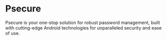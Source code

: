 # Psecure
Psecure is your one-stop solution for robust password management, built with cutting-edge Android technologies for unparalleled security and ease of use.
